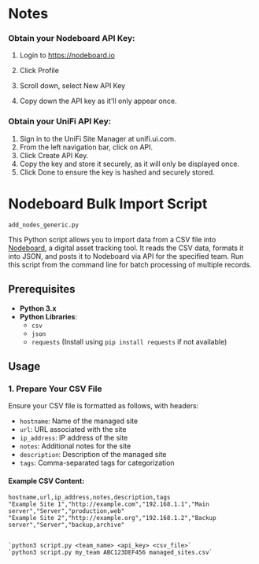 # Notes

### Obtain your Nodeboard API Key:

1. Login to https://nodeboard.io

2. Click Profile

3. Scroll down, select New API Key 

4. Copy down the API key as it'll only appear once.


### Obtain your UniFi API Key:

1. Sign in to the UniFi Site Manager at unifi.ui.com.
2. From the left navigation bar, click on API.
3. Click Create API Key.
4. Copy the key and store it securely, as it will only be displayed once.
5. Click Done to ensure the key is hashed and securely stored.


# Nodeboard Bulk Import Script
`add_nodes_generic.py`

This Python script allows you to import data from a CSV file into [Nodeboard](https://nodeboard.io), a digital asset tracking tool. It reads the CSV data, formats it into JSON, and posts it to Nodeboard via API for the specified team. Run this script from the command line for batch processing of multiple records.

## Prerequisites

- **Python 3.x**
- **Python Libraries**:
  - `csv`
  - `json`
  - `requests` (Install using `pip install requests` if not available)

## Usage

### 1. Prepare Your CSV File

Ensure your CSV file is formatted as follows, with headers:

- `hostname`: Name of the managed site
- `url`: URL associated with the site
- `ip_address`: IP address of the site
- `notes`: Additional notes for the site
- `description`: Description of the managed site
- `tags`: Comma-separated tags for categorization

#### Example CSV Content:

```csv
hostname,url,ip_address,notes,description,tags
"Example Site 1","http://example.com","192.168.1.1","Main server","Server","production,web"
"Example Site 2","http://example.org","192.168.1.2","Backup server","Server","backup,archive"


`python3 script.py <team_name> <api_key> <csv_file>`
`python3 script.py my_team ABC123DEF456 managed_sites.csv`
